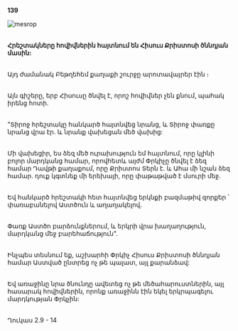 **139**

![mesrop](https://volamar.ru/audio_video/foto/01/detbible/B294.BMP)

\
**Հրեշտակները հովիվներին հայտնում են Հիսուս Քրիստոսի ծննդյան մասին:**

\
Այդ ժամանակ Բեթղեհեմ քաղաքի շուրջը արոտավայրեր էին ։

\
Այն գիշերը, երբ Հիսուսը ծնվել է, որոշ հովիվներ չեն քնում, պահակ իրենց հոտի.

\
"Տիրոջ հրեշտակը հանկարծ հայտնվեց նրանց, և Տիրոջ փառքը նրանց վրա էր. և նրանք վախեցան մեծ վախից:

\
Մի վախեցիր, ես ձեզ մեծ ուրախություն եմ հայտնում, որը կլինի բոլոր մարդկանց համար, որովհետև այժմ Փրկիչը ծնվել է ձեզ համար Դավթի քաղաքում, որը Քրիստոս Տերն է. և Ահա մի նշան ձեզ համար. դուք կգտնեք մի երեխայի, որը փաթաթված է մսուրի մեջ.

\
Եվ հանկարծ հրեշտակի հետ հայտնվեց երկնքի բազմաթիվ զորքեր ՝ փառաբանելով Աստծուն և աղաղակելով.

\
Փառք Աստծո բարձունքներում, և երկրի վրա խաղաղություն, մարդկանց մեջ բարեհաճություն".

\
Ինչպես տեսնում եք, աշխարհի Փրկիչ Հիսուս Քրիստոսի ծննդյան համար Աստված ընտրեց ոչ թե պալատ, այլ քարանձավ:

\
Եվ առաջինը նրա ծնունդը ավետեց ոչ թե մեծահարուստներին, այլ հասարակ հովիվներին, որոնք առաջինն էին եկել երկրպագելու մարդկության Փրկչին:

\
Ղուկաս 2.9 - 14
